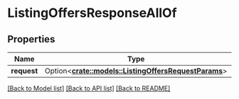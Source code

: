 # ListingOffersResponseAllOf

## Properties

Name | Type | Description | Notes
------------ | ------------- | ------------- | -------------
**request** | Option<[**crate::models::ListingOffersRequestParams**](ListingOffersRequestParams.md)> |  | [optional]

[[Back to Model list]](../README.md#documentation-for-models) [[Back to API list]](../README.md#documentation-for-api-endpoints) [[Back to README]](../README.md)


